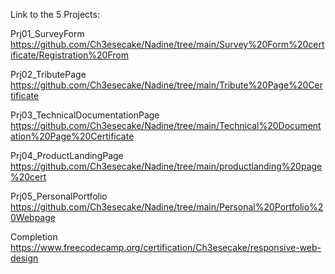 Link to the 5 Projects:

Prj01_SurveyForm 
https://github.com/Ch3esecake/Nadine/tree/main/Survey%20Form%20certificate/Registration%20From

Prj02_TributePage
https://github.com/Ch3esecake/Nadine/tree/main/Tribute%20Page%20Certificate

Prj03_TechnicalDocumentationPage
https://github.com/Ch3esecake/Nadine/tree/main/Technical%20Documentation%20Page%20Certificate

Prj04_ProductLandingPage 
https://github.com/Ch3esecake/Nadine/tree/main/productlanding%20page%20cert

Prj05_PersonalPortfolio
https://github.com/Ch3esecake/Nadine/tree/main/Personal%20Portfolio%20Webpage

Completion 
https://www.freecodecamp.org/certification/Ch3esecake/responsive-web-design
